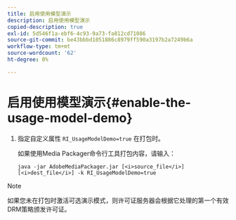 ```yaml
---
title: 启用使用模型演示
description: 启用使用模型演示
copied-description: true
exl-id: 5d546f1a-ebf6-4c93-9a73-fa812cd71086
source-git-commit: be43bbbd1051886c8979ff590a3197b2a7249b6a
workflow-type: tm+mt
source-wordcount: '62'
ht-degree: 0%

---
```


# 启用使用模型演示{#enable-the-usage-model-demo}

1. 指定自定义属性 `RI_UsageModelDemo=true` 在打包时。

   如果使用Media Packager命令行工具打包内容，请输入：

   ```
   java -jar AdobeMediaPackager.jar [<i>source_file</i>] [<i>dest_file</i>] -k RI_UsageModelDemo=true
   ```

>[!NOTE]
>
>如果您未在打包时激活可选演示模式，则许可证服务器会根据它处理的第一个有效DRM策略颁发许可证。
